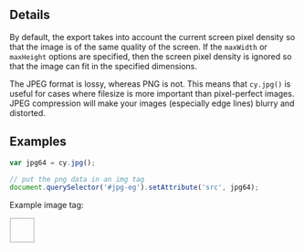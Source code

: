 ## Details

By default, the export takes into account the current screen pixel density so that the image is of the same quality of the screen.  If the `maxWidth` or `maxHeight` options are specified, then the screen pixel density is ignored so that the image can fit in the specified dimensions.

<span class="important-indicator"></span> The JPEG format is lossy, whereas PNG is not.  This means that `cy.jpg()` is useful for cases where filesize is more important than pixel-perfect images.  JPEG compression will make your images (especially edge lines) blurry and distorted.


## Examples

```js
var jpg64 = cy.jpg();

// put the png data in an img tag
document.querySelector('#jpg-eg').setAttribute('src', jpg64);
```

Example image tag:

<img id="jpg-eg" style="border: 1px solid #ddd; min-width: 3em; min-height: 3em;"></img>
